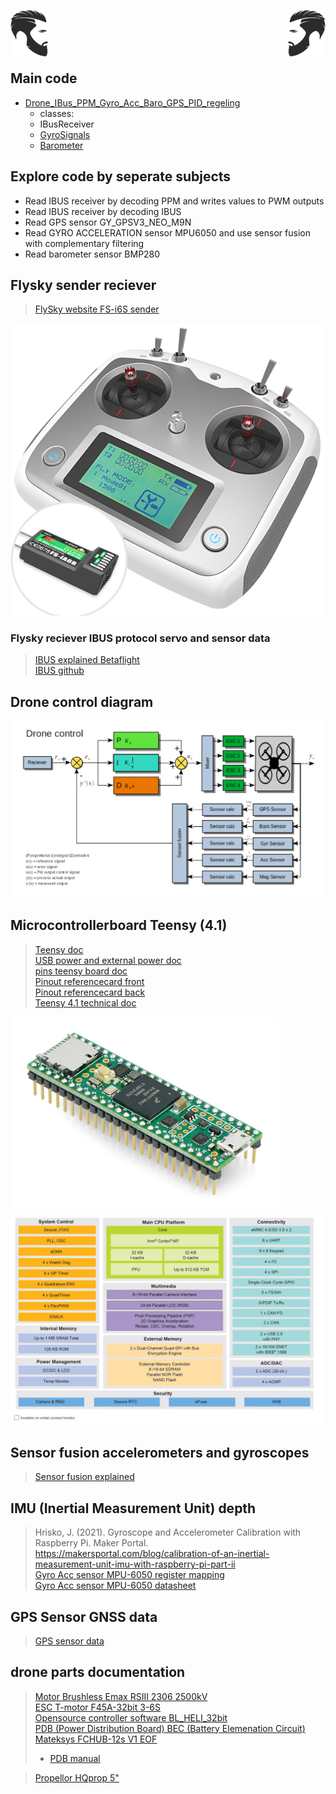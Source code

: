  <img align="left" width="60" height="75" src="image-5.png"> <img align="right" width="60" height="75" src="image-4.png">  
<br/>
<br/><br/>

## Main code
- [Drone_IBus_PPM_Gyro_Acc_Baro_GPS_PID_regeling](https://github.com/MarcoPieters/Teensy_drone_timo/blob/main/src/main.cpp)  
  - classes:
  - IBusReceiver  
  - [GyroSignals](src/GyroSignals.h)  
  - [Barometer](https://github.com/MarcoPieters/Teensy_drone_timo/blob/main/src/Barometer.h)  

## Explore code by seperate subjects
- Read IBUS receiver by decoding PPM and writes values to PWM outputs   
- Read IBUS receiver by decoding IBUS  
- Read GPS sensor GY_GPSV3_NEO_M9N  
- Read GYRO ACCELERATION sensor MPU6050 and use sensor fusion with complementary filtering  
- Read barometer sensor BMP280  

## Flysky sender reciever
> [FlySky website FS-i6S sender](https://www.flysky-cn.com/fsi6s)  

![Flysky FS-i6S sender](image-1.png)  

### Flysky reciever IBUS protocol servo and sensor data
> [IBUS explained Betaflight](https://betaflight.com/docs/wiki/guides/current/ibus-telemetry)  
> [IBUS github](https://github.com/bmellink/IBusBM)

## Drone control diagram
![Drone control](PID_drone_control_laplace.png)


## Microcontrollerboard Teensy (4.1)
> [Teensy doc](https://www.pjrc.com/teensy/index.html)  
> [USB power and external power doc](https://www.pjrc.com/teensy/external_power.html)  
> [pins teensy board doc](https://www.pjrc.com/store/teensy41.html#pins)  
> [Pinout referencecard front](https://www.pjrc.com/teensy/card11a_rev4_web.pdf)  
> [Pinout referencecard back](https://www.pjrc.com/teensy/card11b_rev4_web.pdf)  
> [Teensy 4.1 technical doc](https://www.pjrc.com/store/teensy41.html)  

![Teensy 4.1](image-3.png)
![Teensy block diagram](image.png)

## Sensor fusion accelerometers and gyroscopes
> [Sensor fusion explained](https://www.digikey.nl/nl/articles/apply-sensor-fusion-to-accelerometers-and-gyroscopes)  

## IMU (Inertial Measurement Unit) depth  
> Hrisko, J. (2021). Gyroscope and Accelerometer Calibration with Raspberry Pi. Maker Portal.  
> https://makersportal.com/blog/calibration-of-an-inertial-measurement-unit-imu-with-raspberry-pi-part-ii  
> [Gyro Acc sensor MPU-6050 register mapping](https://invensense.tdk.com/wp-content/uploads/2015/02/MPU-6000-Register-Map1.pdf)  
> [Gyro Acc sensor MPU-6050 datasheet](https://invensense.tdk.com/wp-content/uploads/2015/02/MPU-6000-Datasheet1.pdf)  

## GPS Sensor GNSS data
> [GPS sensor data](https://mediatum.ub.tum.de/doc/1273200/1273200.pdf)  

## drone parts documentation
> [Motor Brushless Emax RSIII 2306 2500kV](https://emaxmodel.com/collections/rsiii-series/products/copy-of-pre-order-emax-rsiii-2207-fpv-racing-motor?variant=43833290424578)  
> [ESC T-motor F45A-32bit 3-6S](https://uav-en.tmotor.com/html/2018/esc_0712/173.html)  
> [Opensource controller software BL_HELI_32bit ](https://oscarliang.com/connect-flash-blheli-32-esc/)  
> [PDB (Power Distribution Board) BEC (Battery Elemenation Circuit) Mateksys FCHUB-12s V1 EOF](https://www.mateksys.com/?portfolio=fchub-12s)  
>- [PDB manual](https://www.mateksys.com/downloads/FCHUB-12S_Manual.pdf)  

> [Propellor HQprop 5"](https://www.hqprop.com/hq-durable-prop-5x5v1s-2cw2ccw-poly-carbonate-p0182.html)  
